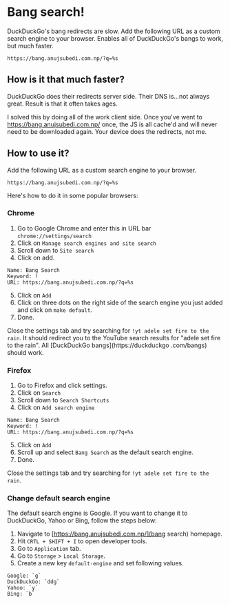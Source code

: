 # Bang search!

DuckDuckGo's bang redirects are slow. Add the following URL as a custom search engine to your browser. Enables all of DuckDuckGo's bangs to work, but much faster.

```
https://bang.anujsubedi.com.np/?q=%s
```

## How is it that much faster?

DuckDuckGo does their redirects server side. Their DNS is...not always great. Result is that it often takes ages.

I solved this by doing all of the work client side. Once you've went to https://bang.anujsubedi.com.np/ once, the JS is all cache'd and will never need to be downloaded again. Your device does the redirects, not me.

## How to use it?

Add the following URL as a custom search engine to your browser.

```
https://bang.anujsubedi.com.np/?q=%s
```

Here's how to do it in some popular browsers:

### Chrome

1. Go to Google Chrome and enter this in URL bar `chrome://settings/search`
2. Click on `Manage search engines and site search`
3. Scroll down to `Site search`
4. Click on add.

```
Name: Bang Search
Keyword: !
URL: https://bang.anujsubedi.com.np/?q=%s
```
5. Click on `Add`
6. Click on three dots on the right side of the search engine you just added and click on `make default`.
7. Done.

Close the settings tab and try searching for `!yt adele set fire to the rain`. It should redirect you to the YouTube search results for "adele set fire to the rain". All [DuckDuckGo bangs](https://duckduckgo
.com/bangs) should work.

### Firefox

1. Go to Firefox and click settings.
2. Click on `Search`
3. Scroll down to `Search Shortcuts`
4. Click on `Add search engine`

```
Name: Bang Search
Keyword: !
URL: https://bang.anujsubedi.com.np/?q=%s
````

5. Click on `Add`
6. Scroll up and select `Bang Search` as the default search engine.
7. Done.

Close the settings tab and try searching for `!yt adele set fire to the rain`. 

### Change default search engine

The default search engine is Google. If you want to change it to DuckDuckGo, Yahoo or Bing, follow the steps below:

1. Navigate to [https://bang.anujsubedi.com.np/](bang search) homepage.
2. Hit `CRTL + SHIFT + I` to open developer tools.
3. Go to `Application` tab.
4. Go to `Storage` > `Local Storage`.
5. Create a new key `default-engine` and set following values.

```
Google: `g`
DuckDuckGo: `ddg`
Yahoo: `y`
Bing: `b`
```
